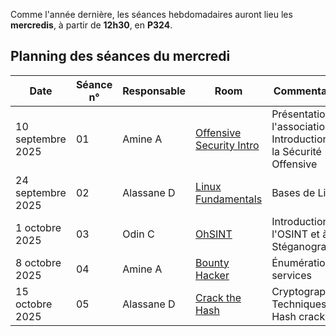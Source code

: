 Comme l'année dernière, les séances hebdomadaires auront lieu les **mercredis**, à partir de **12h30**, en **P324**.

## Planning des séances du mercredi

| Date | Séance n° | Responsable | Room | Commentaires 
|--|--|--|--|--
| 10 septembre 2025 | 01 | Amine A  | [Offensive Security Intro](https://tryhackme.com/room/offensivesecurityintro) | Présentation de l'association et Introduction à la Sécurité Offensive 
| 24 septembre 2025 | 02 | Alassane D | [Linux Fundamentals](https://tryhackme.com/room/linuxfundamentalspart1) | Bases de Linux
| 1 octobre 2025 | 03 | Odin C | [OhSINT](https://tryhackme.com/room/ohsint) | Introduction à l'OSINT et à la Stéganographie 
| 8 octobre 2025 | 04 | Amine A | [Bounty Hacker](https://tryhackme.com/room/cowboyhacker) | Énumération de services  
| 15 octobre 2025 | 05 | Alassane D | [Crack the Hash](https://tryhackme.com/room/crackthehash) | Cryptographie, Techniques de Hash cracking
<!-- upcoming sessions (hidden for now)
| 15 octobre 2025 | 06 | / | BruteIt | Cryptographie asymétrique, retour sur plusieurs notions  
| 6 novembre 2024 | 07 | Brooklyn Nine Nine | Stéganographie, élévation de privilèges 
| 13 novembre 2024 | 08 | Martin E | Exploitation des failles de formulaire : Obtenir un Reverse Shell |  Utilisation de BurpSuite
| 20 novembre 2024 | 09 | / | Bounty Hacker | Retour sur plusieurs notions
| 4 décembre 2024 | 10 | / | Début de l'Advent of Cyber | Analyse de log  
| 22 janvier 2025 | 11 | CONFÉRENCE 1 |  |  
| 26 mars 2025 | 12 |  | CONFÉRENCE 2 |  
| 28 mai 2025 | 13 | / | Root Me |  Divers 
--!>
